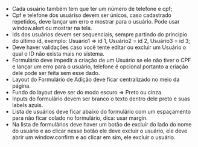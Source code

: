 - Cada usuário também tem que ter um número de telefone e cpf;
- Cpf e telefone dos usuáriso devem ser únicos, caso cadastrado repetidos, deve lançar um erro e mostrar para o usuário. Pode usar window.alert ou mostrar na tela.
- Ids dos usuários devem ser sequenciais, sempre partindo do principio do último id, exemplo: Usuário1 => id 1, Usuário2 = id 2, Usuário3 = id 3;
- Deve haver validações caso você tente editar ou excluir um Usuário o qual o ID não exista mais no sistema.
- Formulário deve impedir a criação de um Usuário se ele não tiver o CPF e lançar um erro para o usuário, telefone é opcional portanto a criação dele pode ser feita sem esse dado.
- Layout do Formulário de Adição deve ficar centralizado no meio da página.
- Fundo do layout deve ser do modo escuro => Preto ou cinza.
- Inputs do formulário devem ser branco o texto dentro dele preto e suas labels azuis.
- Lista de usuários deve ficar abaixo do formulário com um espaçamento para não ficar colado no formulário, dica: usar margin.
- Na lista de formulários deve haver um botão de excluir do lado do nome do usuário e ao clicar nesse botão ele deve excluir o usuário, ele deve abrir um window.confirm e ao clicar em sim, ele excluir o usuário.
